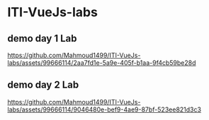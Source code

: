 # ITI-VueJs-labs

## demo day 1 Lab
https://github.com/Mahmoud1499/ITI-VueJs-labs/assets/99666114/2aa7fd1e-5a9e-405f-b1aa-9f4cb59be28d

## demo day 2 Lab


https://github.com/Mahmoud1499/ITI-VueJs-labs/assets/99666114/9046480e-bef9-4ae9-87bf-523ee821d3c3

